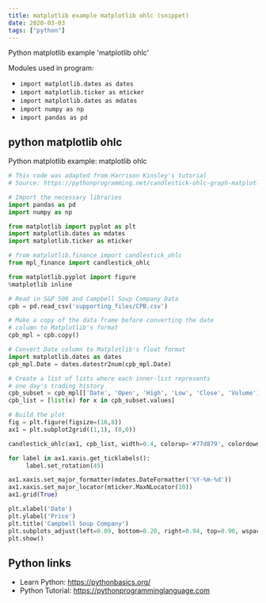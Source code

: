 ```yaml
---
title: matplotlib example matplotlib ohlc (snippet)
date: 2020-03-03
tags: ["python"]
---
```

Python matplotlib example 'matplotlib ohlc'


Modules used in program: 
* `import matplotlib.dates as dates`
* `import matplotlib.ticker as mticker`
* `import matplotlib.dates as mdates`
* `import numpy as np`
* `import pandas as pd`

## python matplotlib ohlc

Python matplotlib example: matplotlib ohlc

```python
# This code was adapted from Harrison Kinsley's tutorial
# Source: https://pythonprogramming.net/candlestick-ohlc-graph-matplotlib-tutorial/

# Import the necessary libraries
import pandas as pd
import numpy as np

from matplotlib import pyplot as plt
import matplotlib.dates as mdates
import matplotlib.ticker as mticker

# from matplotlib.finance import candlestick_ohlc
from mpl_finance import candlestick_ohlc

from matplotlib.pyplot import figure
%matplotlib inline

# Read in S&P 500 and Campbell Soup Company Data
cpb = pd.read_csv('supporting_files/CPB.csv')

# Make a copy of the data frame before converting the date
# column to Matplotlib's format
cpb_mpl = cpb.copy()

# Convert Date column to Matplotlib's float format
import matplotlib.dates as dates
cpb_mpl.Date = dates.datestr2num(cpb_mpl.Date)

# Create a list of lists where each inner-list represents
# one day's trading history
cpb_subset = cpb_mpl[['Date', 'Open', 'High', 'Low', 'Close', 'Volume']]
cpb_list = [list(x) for x in cpb_subset.values]

# Build the plot
fig = plt.figure(figsize=(16,8))
ax1 = plt.subplot2grid((1,1), (0,0))

candlestick_ohlc(ax1, cpb_list, width=0.4, colorup='#77d879', colordown='#db3f3f')

for label in ax1.xaxis.get_ticklabels():
     label.set_rotation(45)

ax1.xaxis.set_major_formatter(mdates.DateFormatter('%Y-%m-%d'))
ax1.xaxis.set_major_locator(mticker.MaxNLocator(10))
ax1.grid(True)

plt.xlabel('Date')
plt.ylabel('Price')
plt.title('Campbell Soup Company')
plt.subplots_adjust(left=0.09, bottom=0.20, right=0.94, top=0.90, wspace=0.2, hspace=0)
plt.show()


```

## Python links

- Learn Python: https://pythonbasics.org/
- Python Tutorial: https://pythonprogramminglanguage.com
